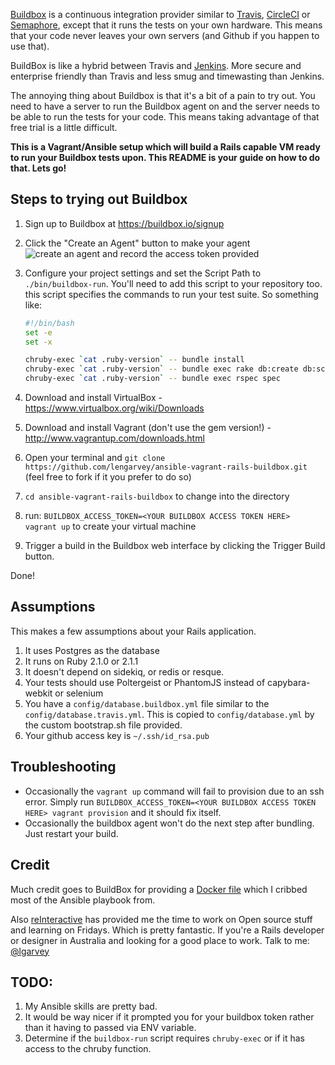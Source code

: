[Buildbox](http://buildbox.io) is a continuous integration provider similar to [Travis](https://travis-ci.com/), [CircleCI](https://circleci.com/) or
[Semaphore](https://semaphoreapp.com/), except that it runs the tests on your own hardware. This means that
your code never leaves your own servers (and Github if you happen to use that).

BuildBox is like a hybrid between Travis and [Jenkins](http://jenkins-ci.org/).
More secure and enterprise friendly than Travis and less smug and timewasting than Jenkins.

The annoying thing about Buildbox is that it's a bit of a pain to try out. You
need to have a server to run the Buildbox agent on and the server needs to be
able to run the tests for your code. This means taking advantage of that free
trial is a little difficult.

**This is a Vagrant/Ansible setup which will build a Rails capable VM ready to run
your Buildbox tests upon. This README is your guide on how to do that. Lets
go!**

## Steps to trying out Buildbox

1. Sign up to Buildbox at https://buildbox.io/signup
2. Click the "Create an Agent" button to make your agent
   ![create an agent](http://i.imgur.com/Y0IGzF2.png)
   and record the access token provided
3. Configure your project settings and set the Script Path to `./bin/buildbox-run`. You'll need to add this script to your repository too.
   this script specifies the commands to run your test suite. So something like:

   ```sh
   #!/bin/bash
   set -e
   set -x

   chruby-exec `cat .ruby-version` -- bundle install
   chruby-exec `cat .ruby-version` -- bundle exec rake db:create db:schema:load
   chruby-exec `cat .ruby-version` -- bundle exec rspec spec
   ```

4. Download and install VirtualBox - https://www.virtualbox.org/wiki/Downloads
5. Download and install Vagrant (don't use the gem version!) - http://www.vagrantup.com/downloads.html
6. Open your terminal and `git clone https://github.com/lengarvey/ansible-vagrant-rails-buildbox.git` (feel free to
fork if it you prefer to do so)
7. `cd ansible-vagrant-rails-buildbox` to change into the directory
8. run: `BUILDBOX_ACCESS_TOKEN=<YOUR BUILDBOX ACCESS TOKEN HERE> vagrant up` to create your virtual machine
9. Trigger a build in the Buildbox web interface by clicking the Trigger Build
button.

Done!

## Assumptions

This makes a few assumptions about your Rails application.

1. It uses Postgres as the database
2. It runs on Ruby 2.1.0 or 2.1.1
3. It doesn't depend on sidekiq, or redis or resque.
4. Your tests should use Poltergeist or PhantomJS instead of capybara-webkit or
selenium
5. You have a `config/database.buildbox.yml` file similar to the
`config/database.travis.yml`. This is copied to `config/database.yml` by the
custom bootstrap.sh file provided.
6. Your github access key is `~/.ssh/id_rsa.pub`

## Troubleshooting

* Occasionally the `vagrant up` command will fail to provision due to an ssh error. Simply run `BUILDBOX_ACCESS_TOKEN=<YOUR BUILDBOX ACCESS TOKEN HERE> vagrant provision` and it should fix itself.
* Occasionally the buildbox agent won't do the next step after bundling. Just restart your build.

## Credit

Much credit goes to BuildBox for providing a [Docker file](https://github.com/buildboxhq/buildbox-docker/blob/master/Dockerfile) which I cribbed most of the Ansible playbook from.

Also [reInteractive](http://reinteractive.net) has provided me the time to work on Open source stuff and learning on Fridays. Which is pretty fantastic. If you're a Rails developer or designer in Australia and looking for a good place to work. Talk to me: [@lgarvey](https://twitter.com)

## TODO:

1. My Ansible skills are pretty bad.
2. It would be way nicer if it prompted you for your buildbox token rather than it having to passed via ENV variable.
3. Determine if the `buildbox-run` script requires `chruby-exec` or if it has access to the chruby function.
